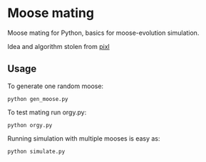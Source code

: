 # Moose mating

Moose mating for Python, basics for moose-evolution simulation.

Idea and algorithm stolen from [pixl](https://github.com/rec0de/pixl)

## Usage

To generate one random moose:

    python gen_moose.py

To test mating run orgy.py:

    python orgy.py

Running simulation with multiple mooses is easy as:

    python simulate.py
